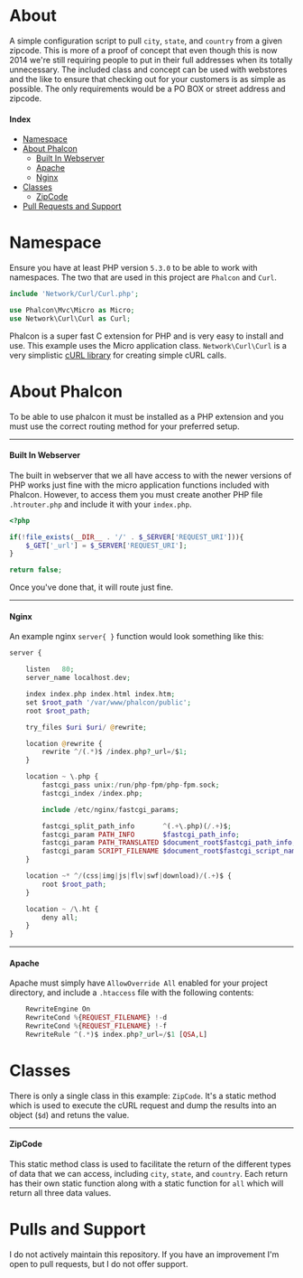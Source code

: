 About
==============

A simple configuration script to pull `city`, `state`, and `country` from a given zipcode. This is more of a proof of concept that even though this is now 2014 we're still requiring people to put in their full addresses when its totally unnecessary. The included class and concept can be used with webstores and the like to ensure that checking out for your customers is as simple as possible. The only requirements would be a PO BOX or street address and zipcode.

#### Index
* [Namespace](#namespace)
* [About Phalcon](#about-phalcon)
  * [Built In Webserver](#built-in-webserver)
  * [Apache](#apache)
  * [Nginx](#nginx)
* [Classes](#classes)
  * [ZipCode](#zipcode)
* [Pull Requests and Support](#pulls-and-support)

Namespace
==============

Ensure you have at least PHP version `5.3.0` to be able to work with namespaces. The two that are used in this project are `Phalcon` and `Curl`.

```php
include 'Network/Curl/Curl.php';

use Phalcon\Mvc\Micro as Micro;
use Network\Curl\Curl as Curl;
```

Phalcon is a super fast C extension for PHP and is very easy to install and use. This example uses the Micro application class. `Network\Curl\Curl` is a very simplistic [cURL library](https://github.com/Xanza/curl-php) for creating simple cURL calls.

About Phalcon
==============

To be able to use phalcon it must be installed as a PHP extension and you must use the correct routing method for your preferred setup.

------------------------
#### Built In Webserver

The built in webserver that we all have access to with the newer versions of PHP works just fine with the micro application functions included with Phalcon. However, to access them you must create another PHP file `.htrouter.php` and include it with your `index.php`.

```php
<?php

if(!file_exists(__DIR__ . '/' . $_SERVER['REQUEST_URI'])){
    $_GET['_url'] = $_SERVER['REQUEST_URI'];
}

return false;
```

Once you've done that, it will route just fine.

------------------------
#### Nginx

An example nginx `server{ }` function would look something like this:

```php
server {

    listen   80;
    server_name localhost.dev;

    index index.php index.html index.htm;
    set $root_path '/var/www/phalcon/public';
    root $root_path;

    try_files $uri $uri/ @rewrite;

    location @rewrite {
        rewrite ^/(.*)$ /index.php?_url=/$1;
    }

    location ~ \.php {
        fastcgi_pass unix:/run/php-fpm/php-fpm.sock;
        fastcgi_index /index.php;

        include /etc/nginx/fastcgi_params;

        fastcgi_split_path_info       ^(.+\.php)(/.+)$;
        fastcgi_param PATH_INFO       $fastcgi_path_info;
        fastcgi_param PATH_TRANSLATED $document_root$fastcgi_path_info;
        fastcgi_param SCRIPT_FILENAME $document_root$fastcgi_script_name;
    }

    location ~* ^/(css|img|js|flv|swf|download)/(.+)$ {
        root $root_path;
    }

    location ~ /\.ht {
        deny all;
    }
}
```

------------------------
#### Apache

Apache must simply have `AllowOverride All` enabled for your project directory, and include a `.htaccess` file with the following contents:

```php
    RewriteEngine On
    RewriteCond %{REQUEST_FILENAME} !-d
    RewriteCond %{REQUEST_FILENAME} !-f
    RewriteRule ^(.*)$ index.php?_url=/$1 [QSA,L]
```

Classes
==============

There is only a single class in this example: `ZipCode`. It's a static method which is used to execute the cURL request and dump the results into an object (`$d`) and retuns the value.

--------------
#### ZipCode

This static method class is used to facilitate the return of the different types of data that we can access, including `city`, `state`, and `country`. Each return has their own static function along with a static function for `all` which will return all three data values.


Pulls and Support
==================
I do not actively maintain this repository. If you have an improvement I'm open to pull requests, but I do not offer support.
